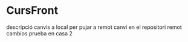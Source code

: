 # CursFront
descripció
canvis a local per pujar a remot
canvi en el repositori remot
cambios prueba en casa 2
